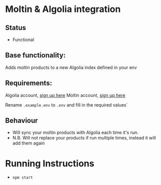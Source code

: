 # Moltin & Algolia integration

## Status
- Functional

## Base functionality:
Adds moltin products to a new Algolia index defined in your env

## Requirements:
Algolia account, [sign up here](https://www.algolia.com/users/sign_up)
Moltin account, [sign up here](https://accounts.moltin.com/register)

Rename `.example.env` to `.env` and fill in the required values`

## Behaviour
- Will sync your moltin products with Algolia each time it's run.
- N.B. Will not replace your products if run multiple times, instead it will add them again

# Running Instructions
- `npm start`
